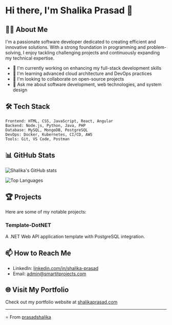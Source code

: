 # Hi there, I'm Shalika Prasad 👋

## 👨‍💻 About Me

I'm a passionate software developer dedicated to creating efficient and innovative solutions. With a strong foundation in programming and problem-solving, I enjoy tackling challenging projects and continuously expanding my technical expertise.

- 🔭 I'm currently working on enhancing my full-stack development skills
- 🌱 I'm learning advanced cloud architecture and DevOps practices
- 👯 I'm looking to collaborate on open-source projects
- 💬 Ask me about software development, web technologies, and system design

## 🛠️ Tech Stack

```
Frontend: HTML, CSS, JavaScript, React, Angular
Backend: Node.js, Python, Java, PHP
Database: MySQL, MongoDB, PostgreSQL
DevOps: Docker, Kubernetes, CI/CD, AWS
Tools: Git, VS Code, Postman
```

## 📊 GitHub Stats

![Shalika's GitHub stats](https://github-readme-stats.vercel.app/api?username=prasadshalika&show_icons=true&theme=radical)

![Top Languages](https://github-readme-stats.vercel.app/api/top-langs/?username=prasadshalika&layout=compact&theme=radical)

## 🏆 Projects

Here are some of my notable projects:

### Template-DotNET
A .NET Web API application template with PostgreSQL integration.

## 📫 How to Reach Me

- LinkedIn: [linkedin.com/in/shalika-prasad](https://www.linkedin.com/in/shalika-prasad-988149141/)
- Email: admin@smartitprojects.com

## 🌐 Visit My Portfolio

Check out my portfolio website at [shalikaprasad.com](https://smartitprojects.com/)

---

⭐️ From [prasadshalika](https://github.com/prasadshalika)
